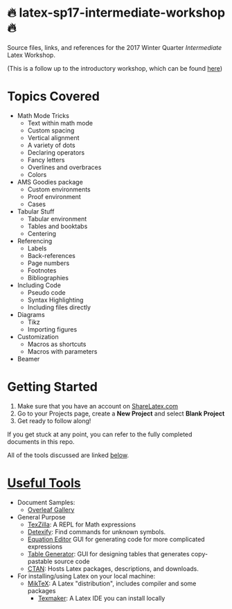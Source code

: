 # :fire: latex-sp17-intermediate-workshop :fire:
Source files, links, and references for the 2017 Winter Quarter *Intermediate* Latex Workshop. 

(This is a follow up to the introductory workshop, which can be found [here](https://github.com/UCSD-SUMS/latex-sp17-intro-workshop))

# Topics Covered

* Math Mode Tricks
  * Text within math mode
  * Custom spacing
  * Vertical alignment
  * A variety of dots
  * Declaring operators
  * Fancy letters
  * Overlines and overbraces
  * Colors
* AMS Goodies package
  * Custom environments
  * Proof environment
  * Cases
* Tabular Stuff
  * Tabular environment
  * Tables and booktabs
  * Centering
* Referencing
  * Labels
  * Back-references
  * Page numbers
  * Footnotes
  * Bibliographies
* Including Code
  * Pseudo code
  * Syntax Highlighting
  * Including files directly
* Diagrams
  * Tikz
  * Importing figures
* Customization
  * Macros as shortcuts
  * Macros with parameters
* Beamer

# Getting Started

1. Make sure that you have an account on [ShareLatex.com](https://www.sharelatex.com)
2. Go to your Projects page, create a **New Project** and select **Blank Project**
3. Get ready to follow along!

If you get stuck at any point, you can refer to the fully completed documents in this repo.

All of the tools discussed are linked [below](#useful-tools).

# [Useful Tools](#useful-tools)
* Document Samples:
  * [Overleaf Gallery](https://www.overleaf.com/gallery)
* General Purpose
  * [TexZilla](https://fred-wang.github.io/TeXZilla/): A REPL for Math expressions
  * [Detexify](http://detexify.kirelabs.org/classify.html): Find commands for unknown symbols.
  * [Equation Editor](https://www.codecogs.com/latex/eqneditor.php) GUI for generating code for more complicated expressions
  * [Table Generator](http://www.tablesgenerator.com/): GUI for designing tables that generates copy-pastable source code
  * [CTAN](https://www.ctan.org/pkg): Hosts Latex packages, descriptions, and downloads.
* For installing/using Latex on your local machine:
  * [MikTeX](https://miktex.org/): A Latex "distribution", includes compiler and some packages
    * [Texmaker](http://www.xm1math.net/texmaker/): A Latex IDE you can install locally
